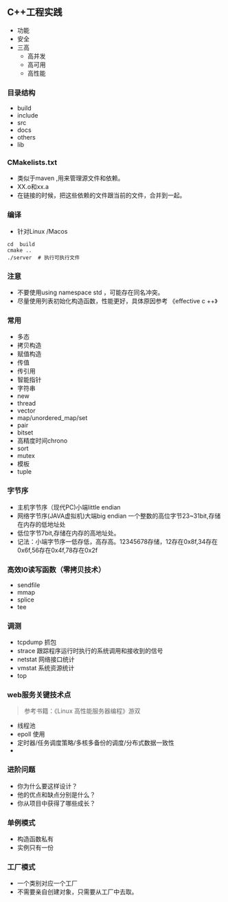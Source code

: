 ## C++工程实践
- 功能
- 安全
- 三高
  - 高并发 
  - 高可用
  - 高性能

### 目录结构
- build  
- include  
- src  
- docs  
- others  
- lib

### CMakelists.txt
- 类似于maven ,用来管理源文件和依赖。
- XX.o和xx.a
- 在链接的时候，把这些依赖的文件跟当前的文件，合并到一起。

### 编译
- 针对Linux /Macos  
```shell
cd  build  
cmake ..  
./server  # 执行可执行文件
```

### 注意
- 不要使用using namespace std ，可能存在同名冲突。
- 尽量使用列表初始化构造函数，性能更好，具体原因参考 《effective c ++》

### 常用
- 多态
- 拷贝构造
- 赋值构造
- 传值
- 传引用
- 智能指针
- 字符串
- new  
- thread  
- vector  
- map/unordered_map/set  
- pair
- bitset  
- 高精度时间chrono  
- sort 
- mutex  
- 模板
- tuple

### 字节序
- 主机字节序（现代PC)小端little endian  
- 网络字节序(JAVA虚拟机)大端big endian  一个整数的高位字节23~31bit,存储在内存的低地址处
- 低位字节7bit,存储在内存的高地址处。
- 记法：小端字节序一低存低，高存高。12345678存储，12存在0x8f,34存在0x6f,56存在0x4f,78存在0x2f

### 高效I0读写函数（零拷贝技术）
- sendfile  
- mmap  
- splice  
- tee  

### 调测
- tcpdump 抓包
- strace 跟踪程序运行时执行的系统调用和接收到的信号
- netstat 网络接口统计
- vmstat 系统资源统计
- top 

### web服务关键技术点
> 参考书籍：《Linux 高性能服务器编程》游双
- 线程池
- epoll 使用
- 定时器/任务调度策略/多核多备份的调度/分布式数据一致性
- 
### 进阶问题
- 你为什么要这样设计？
- 他的优点和缺点分别是什么？
- 你从项目中获得了哪些成长？

### 单例模式
- 构造函数私有
- 实例只有一份

### 工厂模式
- 一个类别对应一个工厂
- 不需要亲自创建对象，只需要从工厂中去取。